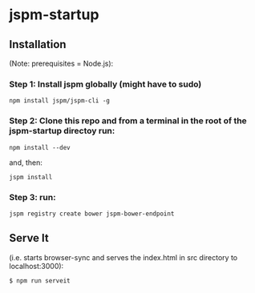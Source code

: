 # jspm-startup

## Installation 
(Note: prerequisites = Node.js):

### Step 1: Install jspm globally (might have to sudo)

```
npm install jspm/jspm-cli -g
```

### Step 2: Clone this repo and from a terminal in the root of the jspm-startup directoy run:

```
npm install --dev
```

and, then:

```
jspm install
```

### Step 3: run:

```
jspm registry create bower jspm-bower-endpoint
```

## Serve It 
(i.e. starts browser-sync and serves the index.html in src directory to localhost:3000):

```
$ npm run serveit
```
